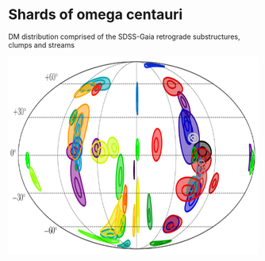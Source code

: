 # Shards of omega centauri
DM distribution comprised of the SDSS-Gaia retrograde substructures, clumps and streams

<img src="plots/plots_png/ShardsVelocityDist_Mollweide.png" width="800" height="400">

